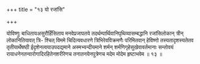 +++
title = "१३ यो रजांसि"

+++

योविष्णुः बाधितायअसुरौर्हिंसिताय मनवेप्रजापतये तदर्थम्पार्थिवानिपृथिव्यासम्बद्धानि रजांसिलोकान् त्रीन् लोकानितियावत् त्रि- श्चित् विममे चिदित्यवधारणे त्रिभिरेवविक्रमणैः परिमितवान् हेविष्णो तस्यतादृशस्यतेतव तृतीयार्थेषष्ठी ईदृशेनत्वयाउपदद्यमाने अस्मभ्यन्दीयमाने शर्मन् शर्मणिगृहेसुखेवावर्तमानाः सन्तोवयं रायाधनेनतन्वारोगादिरहितेनशरीरेणच तनातनयेनपुत्रेणच मदेम मोदेम हृष्टाभवेम ॥ १३ ॥